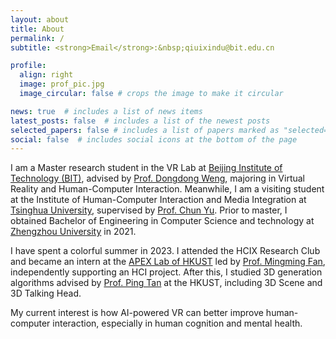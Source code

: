```yaml
---
layout: about
title: About
permalink: /
subtitle: <strong>Email</strong>:&nbsp;qiuixindu@bit.edu.cn

profile:
  align: right
  image: prof_pic.jpg
  image_circular: false # crops the image to make it circular

news: true  # includes a list of news items
latest_posts: false  # includes a list of the newest posts
selected_papers: false # includes a list of papers marked as "selected={true}"
social: false  # includes social icons at the bottom of the page
---
```


I am a Master research student in the VR Lab at <a href="https://www.bit.edu.cn/" target="_blank">Beijing Institute of Technology (BIT)</a>, advised by <a href="https://scholar.google.com/citations?user=DCRUAmAAAAAJ&hl=en" target="_blank">Prof. Dongdong Weng</a>, majoring in Virtual Reality and Human-Computer Interaction. Meanwhile, I am a visiting student at the Institute of Human-Computer Interaction and Media Integration at <a href="https://www.tsinghua.edu.cn/" target="_blank">Tsinghua University</a>, supervised by <a href="https://pi.cs.tsinghua.edu.cn/lab/people/ChunYu/" target="_blank">Prof. Chun Yu</a>. Prior to master, I obtained Bachelor of Engineering in Computer Science and technology at <a href="http://www.zzu.edu.cn/" target="_blank">Zhengzhou University</a> in 2021.

I have spent a colorful summer in 2023. I attended the HCIX Research Club and became an intern at the <a href="" target="_blank">APEX Lab of HKUST</a> led by <a href="" target="_blank">Prof. Mingming Fan</a>, independently supporting an HCI project. After this, I studied 3D generation algorithms advised by <a href="" target="_blank">Prof. Ping Tan</a> at the HKUST, including 3D Scene and 3D Talking Head.

My current interest is how AI-powered VR can better improve human-computer interaction, especially in human cognition and mental health. 